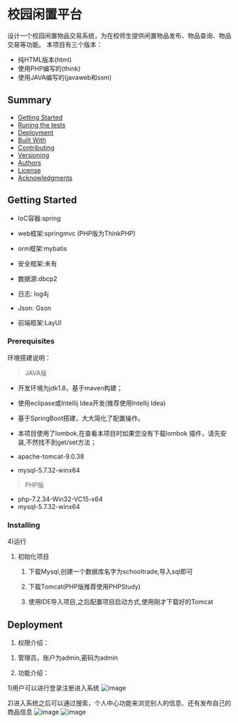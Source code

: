 # 校园闲置平台

设计一个校园闲置物品交易系统，为在校师生提供闲置物品发布、物品查询、物品交易等功能。
本项目有三个版本：
+ 纯HTML版本(html)
+ 使用PHP编写的(think)
+ 使用JAVA编写的(javaweb和ssm)


## Summary

  - [Getting Started](#getting-started)
  - [Runing the tests](#running-the-tests)
  - [Deployment](#deployment)
  - [Built With](#built-with)
  - [Contributing](#contributing)
  - [Versioning](#versioning)
  - [Authors](#authors)
  - [License](#license)
  - [Acknowledgments](#acknowledgments)

## Getting Started

+ IoC容器:spring

+ web框架:springmvc
(PHP版为ThinkPHP)

+ orm框架:mybatis

+ 安全框架:未有

+ 数据源:dbcp2

+ 日志: log4j

+ Json: Gson

+ 前端框架:LayUI

### Prerequisites

环境搭建说明：
>JAVA版
+ 开发环境为jdk1.8，基于maven构建；
+ 使用eclipase或Intellij Idea开发(推荐使用Intellij Idea)
+ 基于SpringBoot搭建，大大简化了配置操作。
+ 本项目使用了lombok,在查看本项目时如果您没有下载lombok 插件，请先安装,不然找不到get/set方法；

+ apache-tomcat-9.0.38
+ mysql-5.7.32-winx64

>PHP版
+ php-7.2.34-Win32-VC15-x64
+ mysql-5.7.32-winx64





### Installing
4)运行

1. 初始化项目

    1) 下载Mysql,创建一个数据库名字为schooltrade,导入sql即可
    
    2) 下载Tomcat(PHP版推荐使用PHPStudy)
    
    3) 使用IDE导入项目,之后配置项目启动方式,使用刚才下载好的Tomcat


## Deployment

1. 权限介绍：
1) 管理员，账户为admin,密码为admin

2. 功能介绍：

1)用户可以进行登录注册进入系统
![image](https://raw.githubusercontent.com/hhyygg2009/schooltrade/master/images/my.png)

2)进入系统之后可以通过搜索，个人中心功能来浏览别人的信息、还有发布自己的商品信息
![image](https://raw.githubusercontent.com/hhyygg2009/schooltrade/master/images/search.png)
![image](https://raw.githubusercontent.com/hhyygg2009/schooltrade/master/images/release.png)
